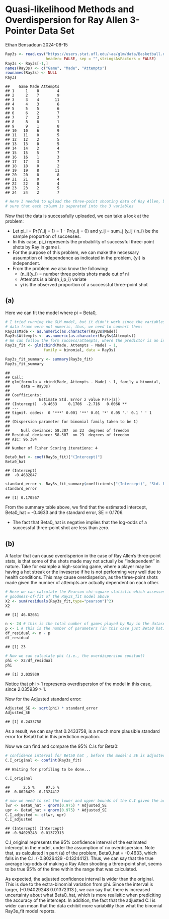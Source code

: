 Quasi-likelihood Methods and Overdispersion for Ray Allen 3-Pointer Data
Set
================
Ethan Bensadoun
2024-08-15

``` r
Ray3s <- read.csv("https://users.stat.ufl.edu/~aa/glm/data/Basketball.dat", 
                  header= FALSE, sep = "",stringsAsFactors = FALSE)
Ray3s <- Ray3s[-1,]
names(Ray3s) <- c("Game", "Made", "Attempts")
rownames(Ray3s) <- NULL
Ray3s
```

    ##    Game Made Attempts
    ## 1     1    0        4
    ## 2     2    7        9
    ## 3     3    4       11
    ## 4     4    3        6
    ## 5     5    5        6
    ## 6     6    2        7
    ## 7     7    3        7
    ## 8     8    0        1
    ## 9     9    1        8
    ## 10   10    6        9
    ## 11   11    0        5
    ## 12   12    2        5
    ## 13   13    0        5
    ## 14   14    2        4
    ## 15   15    5        7
    ## 16   16    1        3
    ## 17   17    3        7
    ## 18   18    0        2
    ## 19   19    8       11
    ## 20   20    0        8
    ## 21   21    0        4
    ## 22   22    0        4
    ## 23   23    2        5
    ## 24   24    2        7

``` r
# Here I needed to upload the three-point shooting data of Ray Allen, but making
# sure that each column is seperated into the 3 variables
```

Now that the data is successfully uploaded, we can take a look at the
problem:

- Let pi_i = Pr(Y_ij = 1) = 1 - Pr(y_ij = 0) and y_ij = sum_j (y_ij /
  n_i) be the sample proportion of successes.
- In this case, pi_i represents the probability of successful
  three-point shots by Ray in game i.
- For the purpose of this problem, we can make the necessary assumption
  of independence as indicated in the problem, {yi} is independent.
- From the problem we also know the following:
  - (n_i)(y_i) = number three points shots made out of ni
  - Attempts is a bin(n_i,p_i) variate
  - yi is the observed proportion of a successful three-point shot

## (a)

Here we can fit the model where pi = Beta0,

``` r
# I tried running the GLM model, but it didn't work since the variables in the 
# data frame were not numeric, thus, we need to convert them:
Ray3s$Made <- as.numeric(as.character(Ray3s$Made))
Ray3s$Attempts <- as.numeric(as.character(Ray3s$Attempts))
# We can follow the form success/attempts, where the predictor is an intercept
Ray3s_fit <- glm(cbind(Made, Attempts - Made) ~ 1, 
                 family = binomial, data = Ray3s)

Ray3s_fit_summary <- summary(Ray3s_fit)
Ray3s_fit_summary
```

    ## 
    ## Call:
    ## glm(formula = cbind(Made, Attempts - Made) ~ 1, family = binomial, 
    ##     data = Ray3s)
    ## 
    ## Coefficients:
    ##             Estimate Std. Error z value Pr(>|z|)   
    ## (Intercept)  -0.4633     0.1706  -2.716   0.0066 **
    ## ---
    ## Signif. codes:  0 '***' 0.001 '**' 0.01 '*' 0.05 '.' 0.1 ' ' 1
    ## 
    ## (Dispersion parameter for binomial family taken to be 1)
    ## 
    ##     Null deviance: 58.307  on 23  degrees of freedom
    ## Residual deviance: 58.307  on 23  degrees of freedom
    ## AIC: 96.384
    ## 
    ## Number of Fisher Scoring iterations: 4

``` r
Beta0_hat <- coef(Ray3s_fit)["(Intercept)"]
Beta0_hat
```

    ## (Intercept) 
    ##  -0.4632847

``` r
standard_error <- Ray3s_fit_summary$coefficients["(Intercept)", "Std. Error"]
standard_error
```

    ## [1] 0.170567

From the summary table above, we find that the estimated intercept,
Beta0_hat = -0.4633 and the standard error, SE = 0.1706.

- The fact that Beta0_hat is negative implies that the log-odds of a
  successful three-point shot are less than zero.

## (b)

A factor that can cause overdisperion in the case of Ray Allen’s
three-point stats, is that some of the shots made may not actually be
“independent” in nature. Take for example a high-scoring game, where a
player may be having a hot streak or the inveserse if he is not
performing very well due to health conditions. This may cause
overdisperion, as the three-point shots made given the number of
attempts are actually dependent on each other.

``` r
# Here we can calculate the Pearson chi-square statistic which assesses the 
# goodness-of-fit of the Ray3s_fit model above
X2 <- sum(residuals(Ray3s_fit,type="pearson")^2)
X2
```

    ## [1] 46.82661

``` r
n <- 24 # this is the total number of games played by Ray in the dataset 
p <- 1 # this is the number of parameters (in this case just Beta0 hat)
df_residual <- n - p
df_residual
```

    ## [1] 23

``` r
# Now we can calculate phi (i.e., the overdispersion constant)
phi <- X2/df_residual
phi
```

    ## [1] 2.035939

Notice that phi \> 1 represents overdispersion of the model in this
case, since 2.035939 \> 1.

Now for the Adjusted standard error:

``` r
Adjusted_SE <- sqrt(phi) * standard_error
Adjusted_SE
```

    ## [1] 0.2433758

As a result, we can say that 0.2433758, is a much more plausible
standard error for Beta0 hat in this prediction equation.

Now we can find and compare the 95% C.Is for Beta0:

``` r
# confidence interval for Beta0 hat , before the model's SE is adjusted:
C.I_original <- confint(Ray3s_fit)
```

    ## Waiting for profiling to be done...

``` r
C.I_original
```

    ##      2.5 %     97.5 % 
    ## -0.8026429 -0.1324412

``` r
# now we need to set the lower and upper bounds of the C.I given the adjusted SE:
lwr <- Beta0_hat - qnorm(0.975) * Adjusted_SE
upr <- Beta0_hat + qnorm(0.975) * Adjusted_SE
C.I_adjusted <- c(lwr, upr)
C.I_adjusted
```

    ## (Intercept) (Intercept) 
    ## -0.94029248  0.01372313

C.I_original represents the 95% confidence interval of the estimated
intercept in the model, under the assumption of no overdispersion. Note
that, as calculated in part (a) of the problem, Beta0_hat = -0.4633,
which falls in the C.I. (-0.8026429 -0.1324412). Thus, we can say that
the true average log-odds of making a Ray Allen shooting a three-point
shot, seems to be true 95% of the time within the range that was
calculated.

As expected, the adjusted confidence interval is wider than the
original. This is due to the extra-binomial variation from phi. Since
the interval is larger, (-0.94029248 0.01372313 ), we can say that there
is increased uncertainty about what Beta0_hat, which is more realisitic
when prediciting the accuracy of the intercept. In addition, the fact
that the adjusted C.I is wider can mean that the data exhibit more
variability than what the binomial Ray3s_fit model reports.
